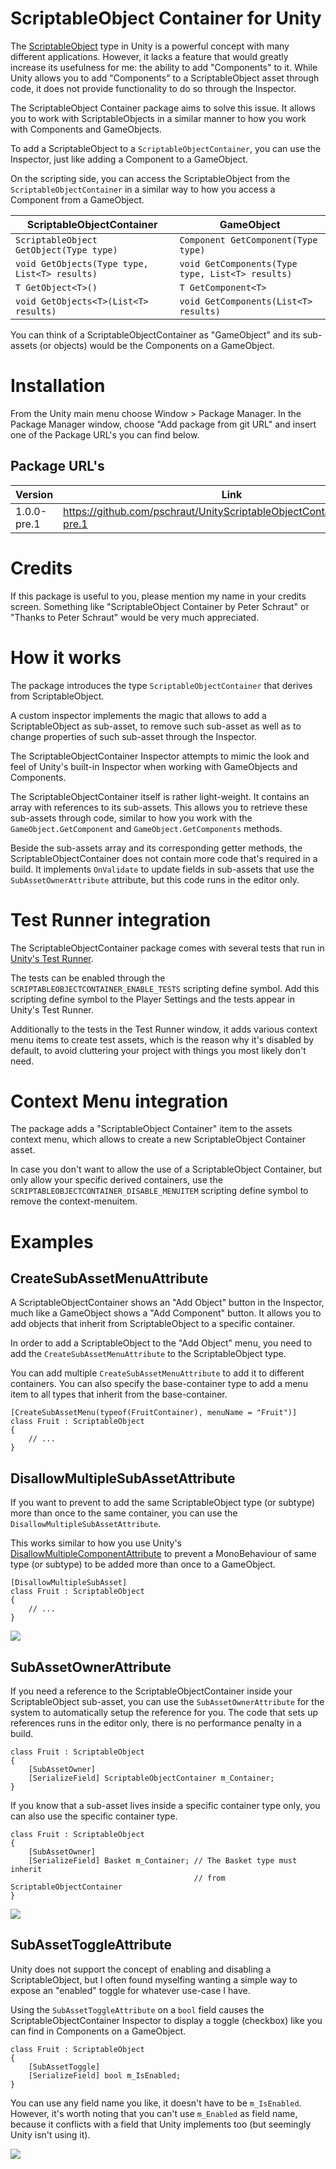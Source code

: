 # ScriptableObject Container for Unity

The [ScriptableObject](https://docs.unity3d.com/Manual/class-ScriptableObject.html) type in Unity is a powerful concept with many different applications.
However, it lacks a feature that would greatly increase its usefulness for me: the ability to add "Components" to it.
While Unity allows you to add "Components" to a ScriptableObject asset through code, it does not provide functionality to do so through the Inspector.

The ScriptableObject Container package aims to solve this issue.
It allows you to work with ScriptableObjects in a similar manner to how you work with Components and GameObjects.

To add a ScriptableObject to a ```ScriptableObjectContainer```, you can use the Inspector, just like adding a Component to a GameObject.

On the scripting side, you can access the ScriptableObject from the ```ScriptableObjectContainer``` in a similar way to how you access a Component from a GameObject.

| ScriptableObjectContainer  |     GameObject      |
|----------|---------------|
| ```ScriptableObject GetObject(Type type)``` | ```Component GetComponent(Type type)``` |
| ```void GetObjects(Type type, List<T> results)``` | ```void GetComponents(Type type, List<T> results)``` |
| ```T GetObject<T>()``` | ```T GetComponent<T>``` |
| ```void GetObjects<T>(List<T> results)``` | ```void GetComponents(List<T> results)``` |

You can think of a ScriptableObjectContainer as "GameObject" and its sub-assets (or objects) would be the Components on a GameObject.

# Installation

From the Unity main menu choose Window > Package Manager.
In the Package Manager window, choose "Add package from git URL" and insert one of the Package URL's you can find below.

## Package URL's

| Version  |     Link      |
|----------|---------------|
| 1.0.0-pre.1 | https://github.com/pschraut/UnityScriptableObjectContainer.git#1.0.0-pre.1 |

# Credits

If this package is useful to you, please mention my name in your credits screen.
Something like "ScriptableObject Container by Peter Schraut" or "Thanks to Peter Schraut" would be very much appreciated.

# How it works

The package introduces the type ```ScriptableObjectContainer``` that 
derives from ScriptableObject.

A custom inspector implements the magic that allows to add a ScriptableObject as sub-asset, 
to remove such sub-asset as well as to change properties of such sub-asset through the Inspector. 

The ScriptableObjectContainer Inspector attempts to mimic the look and feel of Unity's built-in 
Inspector when working with GameObjects and Components.

The ScriptableObjectContainer itself is rather light-weight. It contains an array with 
references to its sub-assets.
This allows you to retrieve these sub-assets through code, similar to how you work with the 
```GameObject.GetComponent``` and ```GameObject.GetComponents``` methods.

Beside the sub-assets array and its corresponding getter methods,
the ScriptableObjectContainer does not contain more code that's required in a build. 
It implements ```OnValidate``` to update fields in sub-assets that use the 
```SubAssetOwnerAttribute``` attribute, but this code runs in the editor only.

# Test Runner integration

The ScriptableObjectContainer package comes with several tests that run in 
[Unity's Test Runner](https://docs.unity3d.com/Packages/com.unity.test-framework@latest).

The tests can be enabled through the 
```SCRIPTABLEOBJECTCONTAINER_ENABLE_TESTS``` scripting define symbol.
Add this scripting define symbol to the Player Settings and the tests appear in
Unity's Test Runner.

Additionally to the tests in the Test Runner window,
it adds various context menu items to create test assets,
which is the reason why it's disabled by default, to avoid cluttering your project with things you most likely don't need.

# Context Menu integration

The package adds a "ScriptableObject Container" item to the
assets context menu, which allows to create a new
ScriptableObject Container asset. 

In case you don't want to allow the use of a ScriptableObject Container, 
but only allow your specific derived containers, use the 
```SCRIPTABLEOBJECTCONTAINER_DISABLE_MENUITEM```
scripting define symbol to remove the context-menuitem.

# Examples

## CreateSubAssetMenuAttribute

A ScriptableObjectContainer shows an "Add Object" button in the Inspector,
much like a GameObject shows a "Add Component" button. It allows you to add
objects that inherit from ScriptableObject to a specific container.

In order to add a ScriptableObject to the "Add Object" menu, you need to
add the ```CreateSubAssetMenuAttribute``` to the ScriptableObject type.

You can add multiple ```CreateSubAssetMenuAttribute``` to add it to different
containers. You can also specify the base-container type to add a menu item
to all types that inherit from the base-container.
```CSharp
[CreateSubAssetMenu(typeof(FruitContainer), menuName = "Fruit")]
class Fruit : ScriptableObject
{
    // ...
}
```


## DisallowMultipleSubAssetAttribute

If you want to prevent to add the same ScriptableObject type (or subtype)
more than once to the same container, you can use the ```DisallowMultipleSubAssetAttribute```.

This works similar to how you use Unity's
 [DisallowMultipleComponentAttribute](https://docs.unity3d.com/ScriptReference/DisallowMultipleComponent.html)
to prevent a MonoBehaviour of same type (or subtype) to be added more than once to a GameObject.
```CSharp
[DisallowMultipleSubAsset]
class Fruit : ScriptableObject
{
    // ...
}
```
[![](http://img.youtube.com/vi/QnjTcPqM0sg/0.jpg)](http://www.youtube.com/watch?v=QnjTcPqM0sg "")


## SubAssetOwnerAttribute

If you need a reference to the ScriptableObjectContainer inside your ScriptableObject
sub-asset, you can use the ```SubAssetOwnerAttribute``` for the system to automatically
setup the reference for you. The code that sets up references runs in the editor only,
there is no performance penalty in a build.
```CSharp
class Fruit : ScriptableObject
{
    [SubAssetOwner]
    [SerializeField] ScriptableObjectContainer m_Container;
}
```
If you know that a sub-asset lives inside a specific container type only,
you can also use the specific container type.
```CSharp
class Fruit : ScriptableObject
{
    [SubAssetOwner]
    [SerializeField] Basket m_Container; // The Basket type must inherit
                                         // from ScriptableObjectContainer
}
```
[![](http://img.youtube.com/vi/Ex9FQ3yXhBw/0.jpg)](http://www.youtube.com/watch?v=Ex9FQ3yXhBw "")


## SubAssetToggleAttribute

Unity does not support the concept of enabling and disabling a ScriptableObject,
but I often found myselfing wanting a simple way to expose an "enabled" toggle
for whatever use-case I have.

Using the ```SubAssetToggleAttribute``` on a ```bool``` field causes the
ScriptableObjectContainer Inspector to display a toggle (checkbox) like you can find
in Components on a GameObject.
```CSharp
class Fruit : ScriptableObject
{
    [SubAssetToggle]
    [SerializeField] bool m_IsEnabled;
}
```
You can use any field name you like, it doesn't have to be ```m_IsEnabled```.
However, it's worth noting that you can't use ```m_Enabled``` as field name, because
it conflicts with a field that Unity implements too (but seemingly Unity isn't using it).

[![](http://img.youtube.com/vi/tMfqDenY1pc/0.jpg)](http://www.youtube.com/watch?v=tMfqDenY1pc "")
